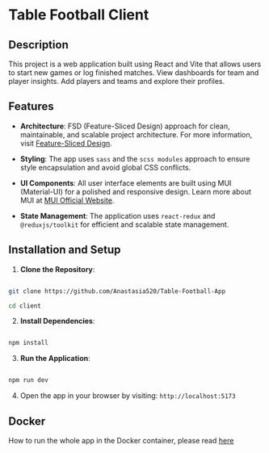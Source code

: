 
# Table Football Client

## Description

This project is a web application built using React and Vite that allows users to start new games or log finished matches. View dashboards for team and player insights. Add players and teams and explore their profiles.

## Features

-  **Architecture**: FSD (Feature-Sliced Design) approach for clean, maintainable, and scalable project architecture. For more information, visit [Feature-Sliced Design](https://feature-sliced.design/).

-  **Styling**: The app uses `sass` and the `scss modules` approach to ensure style encapsulation and avoid global CSS conflicts.

-  **UI Components**: All user interface elements are built using MUI (Material-UI) for a polished and responsive design. Learn more about MUI at [MUI Official Website](https://mui.com/).

-  **State Management**: The application uses `react-redux` and `@reduxjs/toolkit` for efficient and scalable state management.

 
## Installation and Setup

1.  **Clone the Repository**:

```bash

git clone https://github.com/Anastasia520/Table-Football-App

cd client

```
  

2.  **Install Dependencies**:

```bash

npm install

```


3.  **Run the Application**:

```bash

npm run dev

```

4. Open the app in your browser by visiting: `http://localhost:5173`

## Docker

How to run the whole app in the Docker container, please read [here](https://github.com/Anastasia520/Table-Football-App/blob/master/README.md)